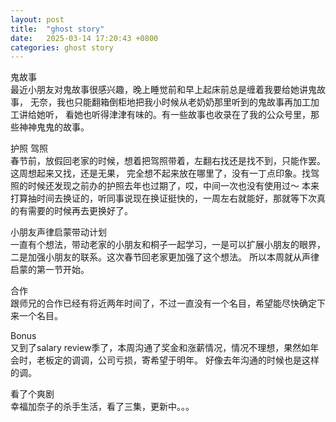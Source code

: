 ```yaml
---
layout: post
title:  "ghost story"
date:   2025-03-14 17:20:43 +0800
categories: ghost story
---
```

鬼故事  
最近小朋友对鬼故事很感兴趣，晚上睡觉前和早上起床前总是缠着我要给她讲鬼故事，
无奈，我也只能翻箱倒柜地把我小时候从老奶奶那里听到的鬼故事再加工加工讲给她听，
看她也听得津津有味的。有一些故事也收录在了我的公众号里，那些神神鬼鬼的故事。

护照 驾照  
春节前，放假回老家的时候，想着把驾照带着，左翻右找还是找不到，只能作罢。这周想起来又找，还是无果，
完全想不起来放在哪里了，没有一丁点印象。找驾照的时候还发现之前办的护照去年也过期了，哎，中间一次也没有使用过～
本来打算抽时间去换证的，听同事说现在换证挺快的，一周左右就能好，那就等下次真的有需要的时候再去更换好了。

小朋友声律启蒙带动计划  
一直有个想法，带动老家的小朋友和桐子一起学习，一是可以扩展小朋友的眼界，二是加强小朋友的联系。这次春节回老家更加强了这个想法。
所以本周就从声律启蒙的第一节开始。

合作  
跟师兄的合作已经有将近两年时间了，不过一直没有一个名目，希望能尽快确定下来一个名目。

Bonus  
又到了salary review季了，本周沟通了奖金和涨薪情况，情况不理想，果然如年会时，老板定的调调，公司亏损，寄希望于明年。
好像去年沟通的时候也是这样的调。

看了个爽剧  
幸福加奈子的杀手生活，看了三集，更新中。。。
















